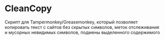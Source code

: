 # CleanCopy
Скрипт для Tampermonkey/Greasemonkey, который позволяет копировать текст с сайтов без скрытых символов, меток отслеживания и мусорных невидимых символов, подмены выделенного содержимого
